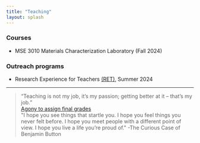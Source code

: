 ```yaml
---
title: "Teaching"
layout: splash
---
```

### Courses
- MSE 3010 Materials Characterization Laboratory (Fall 2024)

### Outreach programs
- Research Experience for Teachers [(RET)](https://www.clemson.edu/cecas/research/ret-adv-manuf-research.html), Summer 2024

<hr>
<blockquote><p>
	“Teaching is not my job, it’s my passion; getting better at it – that’s my job.”<br>
	<a href="https://radicalscholarship.com/2014/12/11/to-my-students-at-the-end-of-the-semester/">Agony to assign final grades</a><br>
	"I hope you see things that startle you. I hope you feel things you never felt before. I hope you meet people with a different point of view. I hope you live a life you’re proud of." -The Curious Case of Benjamin Button<br>
</p></blockquote>